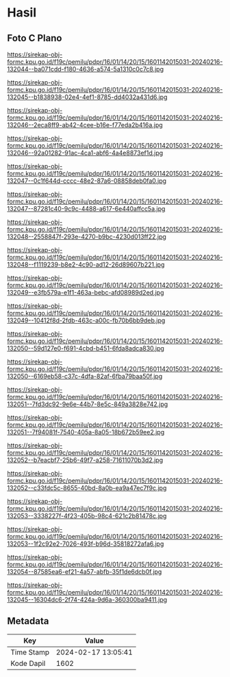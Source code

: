 # Hasil

## Foto C Plano

https://sirekap-obj-formc.kpu.go.id/f19c/pemilu/pdpr/16/01/14/20/15/1601142015031-20240216-132044--ba071cdd-f180-4636-a574-5a1310c0c7c8.jpg

https://sirekap-obj-formc.kpu.go.id/f19c/pemilu/pdpr/16/01/14/20/15/1601142015031-20240216-132045--b1838938-02e4-4ef1-8785-dd4032a431d6.jpg

https://sirekap-obj-formc.kpu.go.id/f19c/pemilu/pdpr/16/01/14/20/15/1601142015031-20240216-132046--2eca8ff9-ab42-4cee-b16e-f77eda2b416a.jpg

https://sirekap-obj-formc.kpu.go.id/f19c/pemilu/pdpr/16/01/14/20/15/1601142015031-20240216-132046--92a01282-91ac-4ca1-abf6-4a4e8873ef1d.jpg

https://sirekap-obj-formc.kpu.go.id/f19c/pemilu/pdpr/16/01/14/20/15/1601142015031-20240216-132047--0c1f644d-cccc-48e2-87a6-08858deb0fa0.jpg

https://sirekap-obj-formc.kpu.go.id/f19c/pemilu/pdpr/16/01/14/20/15/1601142015031-20240216-132047--87281c40-9c9c-4488-a617-6e440affcc5a.jpg

https://sirekap-obj-formc.kpu.go.id/f19c/pemilu/pdpr/16/01/14/20/15/1601142015031-20240216-132048--2558847f-293e-4270-b9bc-4230d013ff22.jpg

https://sirekap-obj-formc.kpu.go.id/f19c/pemilu/pdpr/16/01/14/20/15/1601142015031-20240216-132048--f1119239-b8e2-4c90-ad12-26d89607b221.jpg

https://sirekap-obj-formc.kpu.go.id/f19c/pemilu/pdpr/16/01/14/20/15/1601142015031-20240216-132049--e3fb579a-e1f1-463a-bebc-afd08989d2ed.jpg

https://sirekap-obj-formc.kpu.go.id/f19c/pemilu/pdpr/16/01/14/20/15/1601142015031-20240216-132049--10412f8d-2fdb-463c-a00c-fb70b6bb9deb.jpg

https://sirekap-obj-formc.kpu.go.id/f19c/pemilu/pdpr/16/01/14/20/15/1601142015031-20240216-132050--59d127e0-f691-4cbd-b451-6fda8adca830.jpg

https://sirekap-obj-formc.kpu.go.id/f19c/pemilu/pdpr/16/01/14/20/15/1601142015031-20240216-132050--6169eb58-c37c-4dfa-82af-6fba79baa50f.jpg

https://sirekap-obj-formc.kpu.go.id/f19c/pemilu/pdpr/16/01/14/20/15/1601142015031-20240216-132051--7fd3dc92-9e6e-44b7-8e5c-849a3828e742.jpg

https://sirekap-obj-formc.kpu.go.id/f19c/pemilu/pdpr/16/01/14/20/15/1601142015031-20240216-132051--7f94081f-7540-405a-8a05-18b672b59ee2.jpg

https://sirekap-obj-formc.kpu.go.id/f19c/pemilu/pdpr/16/01/14/20/15/1601142015031-20240216-132052--b7eacbf7-25b6-49f7-a258-71611070b3d2.jpg

https://sirekap-obj-formc.kpu.go.id/f19c/pemilu/pdpr/16/01/14/20/15/1601142015031-20240216-132052--c33fdc5c-8655-40bd-8a0b-ea9a47ec7f9c.jpg

https://sirekap-obj-formc.kpu.go.id/f19c/pemilu/pdpr/16/01/14/20/15/1601142015031-20240216-132053--3338227f-4f23-405b-98c4-621c2b81478c.jpg

https://sirekap-obj-formc.kpu.go.id/f19c/pemilu/pdpr/16/01/14/20/15/1601142015031-20240216-132053--1f2c92e2-7026-493f-b96d-35818272afa6.jpg

https://sirekap-obj-formc.kpu.go.id/f19c/pemilu/pdpr/16/01/14/20/15/1601142015031-20240216-132054--87585ea6-ef21-4a57-abfb-35f1de6dcb0f.jpg

https://sirekap-obj-formc.kpu.go.id/f19c/pemilu/pdpr/16/01/14/20/15/1601142015031-20240216-132045--16304dc6-2f74-424a-9d6a-360300ba9411.jpg


## Metadata

| Key        | Value               |
| ---------- | ------------------- |
| Time Stamp | 2024-02-17 13:05:41 |
| Kode Dapil | 1602                |



